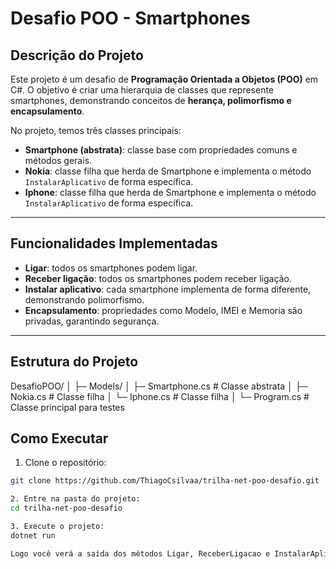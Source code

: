 # Desafio POO - Smartphones

## Descrição do Projeto
Este projeto é um desafio de **Programação Orientada a Objetos (POO)** em C#. O objetivo é criar uma hierarquia de classes que represente smartphones, demonstrando conceitos de **herança, polimorfismo e encapsulamento**.

No projeto, temos três classes principais:

- **Smartphone (abstrata)**: classe base com propriedades comuns e métodos gerais.
- **Nokia**: classe filha que herda de Smartphone e implementa o método `InstalarAplicativo` de forma específica.
- **Iphone**: classe filha que herda de Smartphone e implementa o método `InstalarAplicativo` de forma específica.

---

## Funcionalidades Implementadas

- **Ligar**: todos os smartphones podem ligar.
- **Receber ligação**: todos os smartphones podem receber ligação.
- **Instalar aplicativo**: cada smartphone implementa de forma diferente, demonstrando polimorfismo.
- **Encapsulamento**: propriedades como Modelo, IMEI e Memoria são privadas, garantindo segurança.

---

## Estrutura do Projeto

DesafioPOO/
│
├─ Models/
│ ├─ Smartphone.cs # Classe abstrata
│ ├─ Nokia.cs # Classe filha
│ └─ Iphone.cs # Classe filha
│
└─ Program.cs # Classe principal para testes

## Como Executar

1. Clone o repositório:

```bash
git clone https://github.com/ThiagoCsilvaa/trilha-net-poo-desafio.git

2. Entre na pasta do projeto:
cd trilha-net-poo-desafio

3. Execute o projeto:
dotnet run

Logo você verá a saída dos métodos Ligar, ReceberLigacao e InstalarAplicativo para cada smartphone.